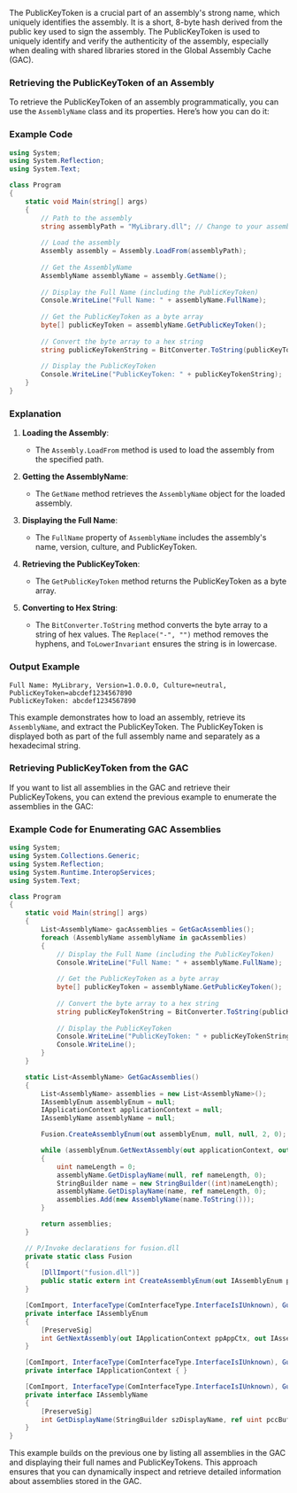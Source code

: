 The PublicKeyToken is a crucial part of an assembly's strong name, which uniquely identifies the assembly. It is a short, 8-byte hash derived from the public key used to sign the assembly. The PublicKeyToken is used to uniquely identify and verify the authenticity of the assembly, especially when dealing with shared libraries stored in the Global Assembly Cache (GAC).

### Retrieving the PublicKeyToken of an Assembly

To retrieve the PublicKeyToken of an assembly programmatically, you can use the `AssemblyName` class and its properties. Here’s how you can do it:

### Example Code

```csharp
using System;
using System.Reflection;
using System.Text;

class Program
{
    static void Main(string[] args)
    {
        // Path to the assembly
        string assemblyPath = "MyLibrary.dll"; // Change to your assembly path
        
        // Load the assembly
        Assembly assembly = Assembly.LoadFrom(assemblyPath);
        
        // Get the AssemblyName
        AssemblyName assemblyName = assembly.GetName();
        
        // Display the Full Name (including the PublicKeyToken)
        Console.WriteLine("Full Name: " + assemblyName.FullName);
        
        // Get the PublicKeyToken as a byte array
        byte[] publicKeyToken = assemblyName.GetPublicKeyToken();
        
        // Convert the byte array to a hex string
        string publicKeyTokenString = BitConverter.ToString(publicKeyToken).Replace("-", "").ToLowerInvariant();
        
        // Display the PublicKeyToken
        Console.WriteLine("PublicKeyToken: " + publicKeyTokenString);
    }
}
```

### Explanation

1. **Loading the Assembly**:
   - The `Assembly.LoadFrom` method is used to load the assembly from the specified path.
   
2. **Getting the AssemblyName**:
   - The `GetName` method retrieves the `AssemblyName` object for the loaded assembly.

3. **Displaying the Full Name**:
   - The `FullName` property of `AssemblyName` includes the assembly's name, version, culture, and PublicKeyToken.

4. **Retrieving the PublicKeyToken**:
   - The `GetPublicKeyToken` method returns the PublicKeyToken as a byte array.

5. **Converting to Hex String**:
   - The `BitConverter.ToString` method converts the byte array to a string of hex values. The `Replace("-", "")` method removes the hyphens, and `ToLowerInvariant` ensures the string is in lowercase.

### Output Example

```
Full Name: MyLibrary, Version=1.0.0.0, Culture=neutral, PublicKeyToken=abcdef1234567890
PublicKeyToken: abcdef1234567890
```

This example demonstrates how to load an assembly, retrieve its `AssemblyName`, and extract the PublicKeyToken. The PublicKeyToken is displayed both as part of the full assembly name and separately as a hexadecimal string.

### Retrieving PublicKeyToken from the GAC

If you want to list all assemblies in the GAC and retrieve their PublicKeyTokens, you can extend the previous example to enumerate the assemblies in the GAC:

### Example Code for Enumerating GAC Assemblies

```csharp
using System;
using System.Collections.Generic;
using System.Reflection;
using System.Runtime.InteropServices;
using System.Text;

class Program
{
    static void Main(string[] args)
    {
        List<AssemblyName> gacAssemblies = GetGacAssemblies();
        foreach (AssemblyName assemblyName in gacAssemblies)
        {
            // Display the Full Name (including the PublicKeyToken)
            Console.WriteLine("Full Name: " + assemblyName.FullName);
            
            // Get the PublicKeyToken as a byte array
            byte[] publicKeyToken = assemblyName.GetPublicKeyToken();
            
            // Convert the byte array to a hex string
            string publicKeyTokenString = BitConverter.ToString(publicKeyToken).Replace("-", "").ToLowerInvariant();
            
            // Display the PublicKeyToken
            Console.WriteLine("PublicKeyToken: " + publicKeyTokenString);
            Console.WriteLine();
        }
    }

    static List<AssemblyName> GetGacAssemblies()
    {
        List<AssemblyName> assemblies = new List<AssemblyName>();
        IAssemblyEnum assemblyEnum = null;
        IApplicationContext applicationContext = null;
        IAssemblyName assemblyName = null;

        Fusion.CreateAssemblyEnum(out assemblyEnum, null, null, 2, 0);

        while (assemblyEnum.GetNextAssembly(out applicationContext, out assemblyName, 0) == 0)
        {
            uint nameLength = 0;
            assemblyName.GetDisplayName(null, ref nameLength, 0);
            StringBuilder name = new StringBuilder((int)nameLength);
            assemblyName.GetDisplayName(name, ref nameLength, 0);
            assemblies.Add(new AssemblyName(name.ToString()));
        }

        return assemblies;
    }

    // P/Invoke declarations for fusion.dll
    private static class Fusion
    {
        [DllImport("fusion.dll")]
        public static extern int CreateAssemblyEnum(out IAssemblyEnum ppEnum, IntPtr pUnkReserved, IAssemblyName pName, uint dwFlags, IntPtr pvReserved);
    }

    [ComImport, InterfaceType(ComInterfaceType.InterfaceIsIUnknown), Guid("21b8916c-f28e-11d2-a473-00c04f8ef448")]
    private interface IAssemblyEnum
    {
        [PreserveSig]
        int GetNextAssembly(out IApplicationContext ppAppCtx, out IAssemblyName ppName, uint dwFlags);
    }

    [ComImport, InterfaceType(ComInterfaceType.InterfaceIsIUnknown), Guid("7c23ff90-33af-11d3-95da-00a024a85b51")]
    private interface IApplicationContext { }

    [ComImport, InterfaceType(ComInterfaceType.InterfaceIsIUnknown), Guid("8c23b657-4b1b-11d3-81b1-00a0c9231b9c")]
    private interface IAssemblyName
    {
        [PreserveSig]
        int GetDisplayName(StringBuilder szDisplayName, ref uint pccBuffer, uint dwDisplayFlags);
    }
}
```

This example builds on the previous one by listing all assemblies in the GAC and displaying their full names and PublicKeyTokens. This approach ensures that you can dynamically inspect and retrieve detailed information about assemblies stored in the GAC.